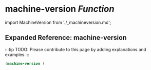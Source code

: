 # **machine-version** *Function*

import MachineVersion from './_machineversion.md';

<MachineVersion />

## Expanded Reference: machine-version

:::tip
TODO: Please contribute to this page by adding explanations and examples
:::

```lisp
(machine-version )
```
